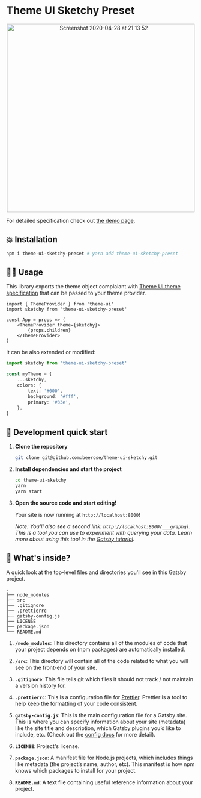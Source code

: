 # Theme UI Sketchy Preset

<p align="center">
<img width="500" alt="Screenshot 2020-04-28 at 21 13 52" src="https://user-images.githubusercontent.com/9019397/81507987-6fe8ce80-9301-11ea-8943-d385e5b9e5f9.png">
<p>

For detailed specification check out [the demo page](https://themeui-sketchy.netlify.app/).

## 💥 Installation

```sh
npm i theme-ui-sketchy-preset # yarn add theme-ui-sketchy-preset
```

## 🙇‍♀️ Usage

This library exports the theme object complaiant with [Theme UI theme specification](https://styled-system.com/theme-specification/) that can be passed to your theme provider.

```tsx
import { ThemeProvider } from 'theme-ui'
import sketchy from 'theme-ui-sketchy-preset'

const App = props => (
    <ThemeProvider theme={sketchy}>
        {props.children}
    </ThemeProvider>
)
```

It can be also extended or modified:

```ts
import sketchy from 'theme-ui-sketchy-preset'

const myTheme = {
    ...sketchy,
    colors: {
        text: '#000',
        background: '#fff',
        primary: '#33e',
    },
}
```

## 🚀 Development quick start

1.  **Clone the repository**

    ```sh
    git clone git@github.com:beerose/theme-ui-sketchy.git
    ```

1.  **Install dependencies and start the project**

    ```sh
    cd theme-ui-sketchy
    yarn
    yarn start
    ```

1.  **Open the source code and start editing!**

    Your site is now running at `http://localhost:8000`!

    _Note: You'll also see a second link: _`http://localhost:8000/___graphql`_. This is a tool you can use to experiment with querying your data. Learn more about using this tool in the [Gatsby tutorial](https://www.gatsbyjs.org/tutorial/part-five/#introducing-graphiql)._

## 🧐 What's inside?

A quick look at the top-level files and directories you'll see in this Gatsby project.

    .
    ├── node_modules
    ├── src
    ├── .gitignore
    ├── .prettierrc
    ├── gatsby-config.js
    ├── LICENSE
    ├── package.json
    └── README.md

1.  **`/node_modules`**: This directory contains all of the modules of code that your project depends on (npm packages) are automatically installed.

2.  **`/src`**: This directory will contain all of the code related to what you will see on the front-end of your site.

3.  **`.gitignore`**: This file tells git which files it should not track / not maintain a version history for.

4.  **`.prettierrc`**: This is a configuration file for [Prettier](https://prettier.io/). Prettier is a tool to help keep the formatting of your code consistent.

5.  **`gatsby-config.js`**: This is the main configuration file for a Gatsby site. This is where you can specify information about your site (metadata) like the site title and description, which Gatsby plugins you’d like to include, etc. (Check out the [config docs](https://www.gatsbyjs.org/docs/gatsby-config/) for more detail).

6.  **`LICENSE`**: Project's license.

7.  **`package.json`**: A manifest file for Node.js projects, which includes things like metadata (the project’s name, author, etc). This manifest is how npm knows which packages to install for your project.

8.  **`README.md`**: A text file containing useful reference information about your project.
